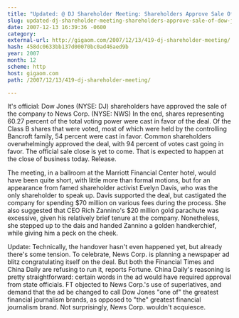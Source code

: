 ```yaml
---
title: "Updated: @ DJ Shareholder Meeting: Shareholders Approve Sale Of Dow Jones; 60.27 Percent Support"
slug: updated-dj-shareholder-meeting-shareholders-approve-sale-of-dow-jones
date: 2007-12-13 16:39:36 -0600
category: 
external-url: http://gigaom.com/2007/12/13/419-dj-shareholder-meeting/
hash: 458dc0633bb137d00070bc0ad46aed9b
year: 2007
month: 12
scheme: http
host: gigaom.com
path: /2007/12/13/419-dj-shareholder-meeting/

---
```


It's official: Dow Jones (NYSE: DJ) shareholders have approved the sale of the company to News Corp. (NYSE: NWS) In the end, shares representing 60.27 percent of the total voting power were cast in favor of the deal. Of the Class B shares that were voted, most of which were held by the controlling Bancroft family, 54 percent were cast in favor. Common shareholders overwhelmingly approved the deal, with 94 percent of votes cast going in favor. The official sale close is yet to come. That is expected to happen at the close of business today. Release.



The meeting, in a ballroom at the Marriott Financial Center hotel, would have been quite short, with little more than formal motions, but for an appearance from famed shareholder activist Evelyn Davis, who was the only shareholder to speak up. Davis supported the deal, but castigated the company for spending $70 million on various fees during the process. She also suggested that CEO Rich Zannino's $20 million gold parachute was excessive, given his relatively brief tenure at the company. Nonetheless, she stepped up to the dais and handed Zannino a golden handkerchief, while giving him a peck on the cheek. 



Update: Technically, the handover hasn't even happened yet, but already there's some tension. To celebrate, News Corp. is planning a newspaper ad blitz congratulating itself on the deal. But both the Financial Times and China Daily are refusing to run it, reports Fortune. China Daily's reasoning is pretty straightforward: certain words in the ad would have required approval from state officials. FT objected to News Corp.'s use of superlatives, and demand that the ad be changed to call Dow Jones "one of" the greatest financial journalism brands, as opposed to "the" greatest financial journalism brand. Not surprisingly, News Corp. wouldn't acquiesce.
